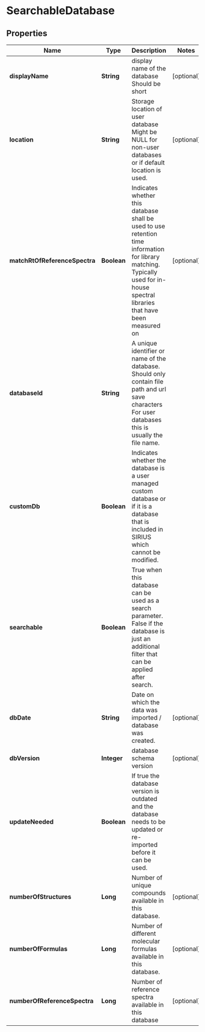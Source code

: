 

# SearchableDatabase



## Properties

| Name | Type | Description | Notes |
|------------ | ------------- | ------------- | -------------|
|**displayName** | **String** | display name of the database  Should be short |  [optional] |
|**location** | **String** | Storage location of user database  Might be NULL for non-user databases or if default location is used. |  [optional] |
|**matchRtOfReferenceSpectra** | **Boolean** | Indicates whether this database shall be used to use retention time information for library matching.  Typically used for in-house spectral libraries that have been measured on |  [optional] |
|**databaseId** | **String** | A unique identifier or name of the database.  Should only contain file path and url save characters  For user databases this is usually the file name. |  |
|**customDb** | **Boolean** | Indicates whether the database is a user managed custom database or if it is a  database that is included in SIRIUS which cannot be modified. |  |
|**searchable** | **Boolean** | True when this database can be used as a search parameter.  False if the database is just an additional filter that can be applied after search. |  |
|**dbDate** | **String** | Date on which the data was imported / database was created. |  [optional] |
|**dbVersion** | **Integer** | database schema version |  [optional] |
|**updateNeeded** | **Boolean** | If true the database version is outdated and the database needs to be updated or re-imported before it can be used. |  |
|**numberOfStructures** | **Long** | Number of unique compounds available in this database. |  [optional] |
|**numberOfFormulas** | **Long** | Number of different molecular formulas available in this database. |  [optional] |
|**numberOfReferenceSpectra** | **Long** | Number of reference spectra available in this database |  [optional] |



